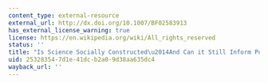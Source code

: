 ```yaml
---
content_type: external-resource
external_url: http://dx.doi.org/10.1007/BF02583913
has_external_license_warning: true
license: https://en.wikipedia.org/wiki/All_rights_reserved
status: ''
title: "Is Science Socially Constructed\u2014And Can it Still Inform Public Policy?"
uid: 25328354-7d1e-41dc-b2a0-9d38aa635dc4
wayback_url: ''
---
```


